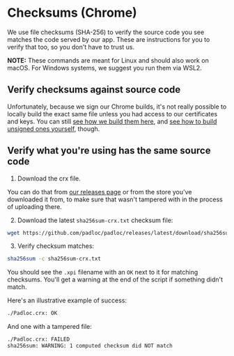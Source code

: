 # Checksums (Chrome)

We use file checksums (SHA-256) to verify the source code you see matches the
code served by our app. These are instructions for you to verify that too, so
you don't have to trust us.

**NOTE:** These commands are meant for Linux and should also work on macOS. For
Windows systems, we suggest you run them via WSL2.

## Verify checksums against source code

Unfortunately, because we sign our Chrome builds, it's not really possible to
locally build the exact same file unless you had access to our certificates and
keys. You can still
[see how we build them here](https://github.com/padloc/padloc/blob/ea05def083df89823d7c15c7bbeb6ef1a1b40383/.github/workflows/publish-release.yml#L54),
and
[see how to build unsigned ones yourself](https://github.com/padloc/padloc/blob/ea05def083df89823d7c15c7bbeb6ef1a1b40383/.github/workflows/build-web-extension.yml),
though.

## Verify what you're using has the same source code

1. Download the crx file.

You can do that from
[our releases page](https://github.com/padloc/padloc/releases) or from the store
you've downloaded it from, to make sure that wasn't tampered with in the process
of uploading there.

2. Download the latest `sha256sum-crx.txt` checksum file:

```bash
wget https://github.com/padloc/padloc/releases/latest/download/sha256sum-crx.txt
```

3. Verify checksum matches:

```bash
sha256sum -c sha256sum-crx.txt
```

You should see the `.xpi` filename with an `OK` next to it for matching
checksums. You'll get a warning at the end of the script if something didn't
match.

Here's an illustrative example of success:

```txt
./Padloc.crx: OK
```

And one with a tampered file:

```txt
./Padloc.crx: FAILED
sha256sum: WARNING: 1 computed checksum did NOT match
```
